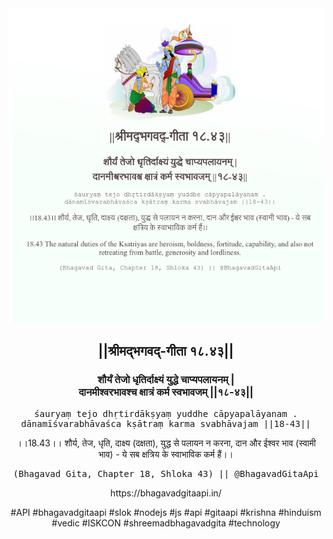 <img src="../../asset/BG_18_43.png"/>
<center><h2>||श्रीमद्‍भगवद्‍-गीता १८.४३||</h2>
<h3>शौर्यं तेजो धृतिर्दाक्ष्यं युद्धे चाप्यपलायनम् |<br/>दानमीश्वरभावश्च क्षात्रं कर्म स्वभावजम् ||१८-४३||</h3>
<pre>śauryaṃ tejo dhṛtirdākṣyaṃ yuddhe cāpyapalāyanam .<br/>dānamīśvarabhāvaśca kṣātraṃ karma svabhāvajam ||18-43||</pre>
<p>।।18.43।। शौर्य, तेज, धृति, दाक्ष्य (दक्षता), युद्ध से पलायन न करना, दान और ईश्वर भाव (स्वामी भाव) - ये सब क्षत्रिय के स्वाभाविक कर्म हैं।।</p>
<pre>(Bhagavad Gita, Chapter 18, Shloka 43) || @BhagavadGitaApi</pre><p>https://bhagavadgitaapi.in/</p><p>#API #bhagavadgitaapi #slok #nodejs #js #api #gitaapi #krishna #hinduism #vedic #ISKCON #shreemadbhagavadgita #technology</p></center>